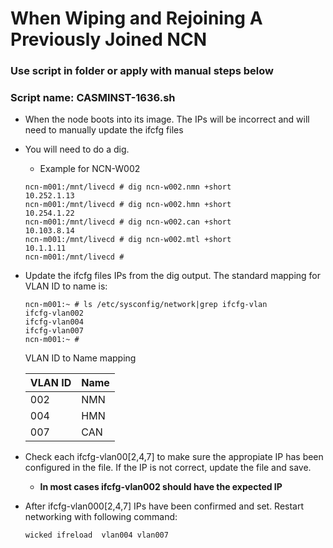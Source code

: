 # When Wiping and Rejoining A Previously Joined NCN
### **Use script in folder or apply with manual steps below**
### **Script name: CASMINST-1636.sh**

- When the node boots into its image.  The IPs will be incorrect and will need to manually update the ifcfg files
- You will need to do a dig.
    - Example for NCN-W002
    ```
    ncn-m001:/mnt/livecd # dig ncn-w002.nmn +short
    10.252.1.13
    ncn-m001:/mnt/livecd # dig ncn-w002.hmn +short
    10.254.1.22
    ncn-m001:/mnt/livecd # dig ncn-w002.can +short
    10.103.8.14
    ncn-m001:/mnt/livecd # dig ncn-w002.mtl +short
    10.1.1.11
    ncn-m001:/mnt/livecd # 
    ```
- Update the ifcfg files IPs from the dig output.  The standard mapping for VLAN ID to name is:
    ```
    ncn-m001:~ # ls /etc/sysconfig/network|grep ifcfg-vlan
    ifcfg-vlan002
    ifcfg-vlan004
    ifcfg-vlan007
    ncn-m001:~ # 
    ```
    VLAN ID to Name mapping

     VLAN ID  | Name
    ----------|-----
     002      | NMN 
     004      | HMN 
     007      | CAN 
  
- Check each ifcfg-vlan00[2,4,7] to make sure the appropiate IP has been configured in the file.  If the IP is not correct, update the file and save.
    - **In most cases ifcfg-vlan002 should have the expected IP**
- After ifcfg-vlan000[2,4,7] IPs have been confirmed and set.  Restart networking with following command:
    ```
    wicked ifreload  vlan004 vlan007
    ```
